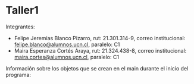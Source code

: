 # Taller1
Integrantes:
- Felipe Jeremias Blanco Pizarro, rut: 21.301.314-9, correo institucional: felipe.blanco@alumnos.ucn.cl, paralelo: C1
- Maira Esperanza Cortés Araya, rut: 21.324.438-8, correo institucional: maira.cortes@alumnos.ucn.cl, paralelo: C1

Información sobre los objetos que se crean en el main durante el inicio del programa: